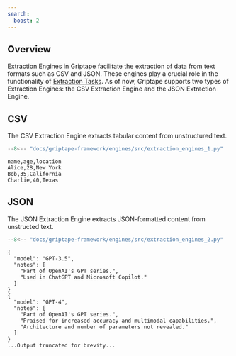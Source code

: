 ```yaml
---
search:
  boost: 2 
---
```


## Overview
Extraction Engines in Griptape facilitate the extraction of data from text formats such as CSV and JSON.
These engines play a crucial role in the functionality of [Extraction Tasks](../../griptape-framework/structures/tasks.md).
As of now, Griptape supports two types of Extraction Engines: the CSV Extraction Engine and the JSON Extraction Engine.

## CSV

The CSV Extraction Engine extracts tabular content from unstructured text.

```python
--8<-- "docs/griptape-framework/engines/src/extraction_engines_1.py"
```
```
name,age,location
Alice,28,New York
Bob,35,California
Charlie,40,Texas
```

## JSON

The JSON Extraction Engine extracts JSON-formatted content from unstructed text. 


```python
--8<-- "docs/griptape-framework/engines/src/extraction_engines_2.py"
```
```
{
  "model": "GPT-3.5",
  "notes": [
    "Part of OpenAI's GPT series.",
    "Used in ChatGPT and Microsoft Copilot."
  ]
}
{
  "model": "GPT-4",
  "notes": [
    "Part of OpenAI's GPT series.",
    "Praised for increased accuracy and multimodal capabilities.",
    "Architecture and number of parameters not revealed."
  ]
}
...Output truncated for brevity...
```
